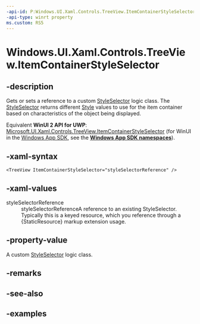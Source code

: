```yaml
---
-api-id: P:Windows.UI.Xaml.Controls.TreeView.ItemContainerStyleSelector
-api-type: winrt property
ms.custom: RS5
---
```


<!-- Property syntax.
public StyleSelector ItemContainerStyleSelector { get;  set; }
-->

# Windows.UI.Xaml.Controls.TreeView.ItemContainerStyleSelector

## -description

Gets or sets a reference to a custom [StyleSelector](styleselector.md) logic class. The [StyleSelector](styleselector.md) returns different [Style](../windows.ui.xaml/style.md) values to use for the item container based on characteristics of the object being displayed.

Equivalent **WinUI 2 API for UWP**: [Microsoft.UI.Xaml.Controls.TreeView.ItemContainerStyleSelector](/windows/winui/api/microsoft.ui.xaml.controls.treeview.itemcontainerstyleselector) (for WinUI in the [Windows App SDK](/windows/apps/windows-app-sdk/), see the **[Windows App SDK namespaces](/windows/windows-app-sdk/api/winrt/)**).

## -xaml-syntax

```xaml
<TreeView ItemContainerStyleSelector="styleSelectorReference" />
```

## -xaml-values

<dl><dt>styleSelectorReference</dt><dd>styleSelectorReferenceA reference to an existing StyleSelector. Typically this is a keyed resource, which you reference through a {StaticResource} markup extension usage.</dd>
</dl>

## -property-value

A custom [StyleSelector](styleselector.md) logic class.

## -remarks

## -see-also

## -examples

